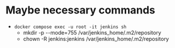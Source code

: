 # Maybe necessary commands

- `docker compose exec -u root -it jenkins sh`
  - mkdir -p --mode=755 /var/jenkins_home/.m2/repository
  - chown -R jenkins:jenkins /var/jenkins_home/.m2/repository
